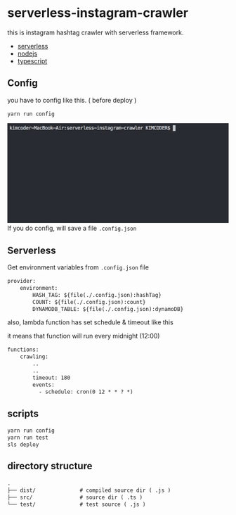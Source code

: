 # serverless-instagram-crawler
this is instagram hashtag crawler with serverless framework.

- [serverless](https://github.com/serverless/serverless)
- [nodejs](https://nodejs.org/)
- [typescript](https://www.typescriptlang.org/)

## Config
you have to config like this. ( before deploy )
```
yarn run config
```
![config](/config.gif)
<br>If you do config, will save a file `.config.json`

## Serverless
Get environment variables from `.config.json` file
```
provider:
    environment:
        HASH_TAG: ${file(./.config.json):hashTag}
        COUNT: ${file(./.config.json):count}
        DYNAMODB_TABLE: ${file(./.config.json):dynamoDB}
```

also, lambda function has set schedule & timeout like this

it means that function will run every midnight (12:00)
```
functions:
    crawling:
        ..
        ..
        timeout: 180
        events:
          - schedule: cron(0 12 * * ? *)
```

## scripts
```
yarn run config
yarn run test 
sls deploy
```

## directory structure

    .
    ├── dist/              # compiled source dir ( .js )
    ├── src/               # source dir ( .ts )
    └── test/              # test source ( .js )